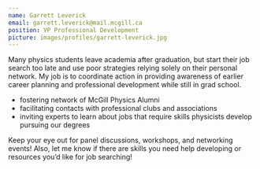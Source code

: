 ```yaml
---
name: Garrett Leverick
email: garrett.leverick@mail.mcgill.ca
position: VP Professional Development
picture: images/profiles/garrett-leverick.jpg
---
```


Many physics students leave academia after graduation, but start their job search too late and use poor strategies relying solely on their personal network. My job is to coordinate action in providing awareness of earlier career planning and professional development while still in grad school.

* fostering network of McGill Physics Alumni
* facilitating contacts with professional clubs and associations
* inviting experts to learn about jobs that require skills physicists develop pursuing our degrees

Keep your eye out for panel discussions, workshops, and networking events! Also, let me know if there are skills you need help developing or resources you’d like for job searching!